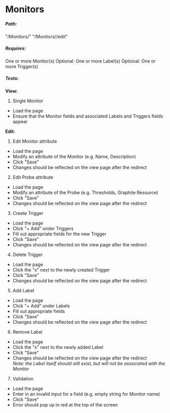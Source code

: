# Monitors

##### Path:
"/Monitors/<id>"
"/Monitors/<id>/edit"

##### Requires:
One or more Monitor(s)
Optional: One or more Label(s)
Optional: One or more Trigger(s)

##### Tests:
**View:**

1. Single Monitor
  * Load the page
  * Ensure that the Monitor fields and associated Labels and Triggers fields appear

**Edit:**

1. Edit Monitor attribute
  * Load the page
  * Modify an attribute of the Monitor (e.g. Name, Description)
  * Click "Save"
  * Changes should be reflected on the view page after the redirect
2. Edit Probe attribute
  * Load the page
  * Modify an attribute of the Probe (e.g. Thresholds, Graphite Resource)
  * Click "Save"
  * Changes should be reflected on the view page after the redirect
3. Create Trigger
  * Load the page
  * Click "+ Add" under Triggers
  * Fill out appropriate fields for the new Trigger
  * Click "Save"
  * Changes should be reflected on the view page after the redirect
4. Delete Trigger
  * Load the page
  * Click the "x" next to the newly created Trigger
  * Click "Save"
  * Changes should be reflected on the view page after the redirect
5. Add Label
  * Load the page
  * Click "+ Add" under Labels
  * Fill out appropriate fields
  * Click "Save"
  * Changes should be reflected on the view page after the redirect
6. Remove Label
  * Load the page
  * Click the "x" next to the newly added Label
  * Click "Save"
  * Changes should be reflected on the view page after the redirect  
  _Note: the Label itself should still exist, but will not be associated with the Monitor_
7. Validation
  * Load the page
  * Enter in an invalid input for a field (e.g. empty string for Monitor name)
  * Click "Save"
  * Error should pop up in red at the top of the screen

